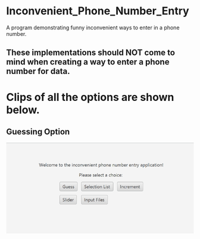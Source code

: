 # Inconvenient_Phone_Number_Entry

A program demonstrating funny inconvenient ways to enter in a phone number. 
## These implementations should NOT come to mind when creating a way to enter a phone number for data.

Clips of all the options are shown below.
========================================================================================================

## Guessing Option

![GIF of Guessing Option](https://github.com/derekyee97/Inconvenient_Phone_Number_Entry/blob/master/video_demos/guess_option.gif)
